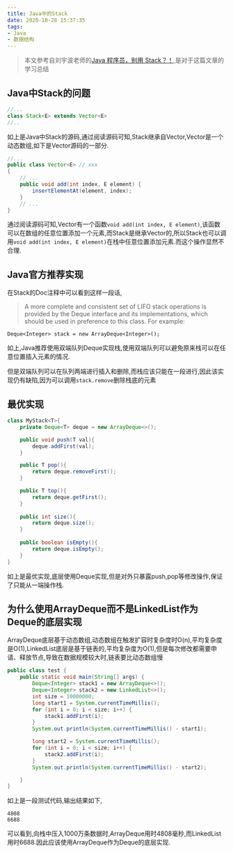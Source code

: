 ```yaml
---
title: Java中的Stack
date: 2020-10-28 15:37:35
tags:
- Java
- 数据结构
---
```


> 本文参考自刘宇波老师的[Java 程序员，别用 Stack？！](https://mp.weixin.qq.com/s?__biz=MzU4NTIxODYwMQ==&mid=2247485646&idx=1&sn=044c6359c49f65935333e6e6c6366f91),是对于这篇文章的学习总结

## Java中Stack的问题

```Java
//...
class Stack<E> extends Vector<E> 
//..
```
如上是Java中Stack的源码,通过阅读源码可知,Stack继承自Vector,Vector是一个动态数组,如下是Vector源码的一部分.

```Java
//...
public class Vector<E> // xxx
{
    // ...
    public void add(int index, E element) {
        insertElementAt(element, index);
    }
    // ...
}
```

通过阅读源码可知,Vector有一个函数`void add(int index, E element)`,该函数可以在数组的任意位置添加一个元素,而Stack是继承Vector的,所以Stack也可以调用`void add(int index, E element)`在栈中任意位置添加元素.而这个操作显然不合理.

## Java官方推荐实现

在Stack的Doc注释中可以看到这样一段话,
> A more complete and consistent set of LIFO stack operations is provided by the Deque interface and its implementations, which should be used in preference to this class. For example:

`Deque<Integer> stack = new ArrayDeque<Integer>();`

如上,Java推荐使用双端队列Deque实现栈,使用双端队列可以避免原来栈可以在任意位置插入元素的情况.

但是双端队列可以在队列两端进行插入和删除,而栈应该只能在一段进行,因此该实现仍有缺陷,因为可以调用`stack.remove`删除栈底的元素

## 最优实现

```Java
class MyStack<T>{
    private Deque<T> deque = new ArrayDeque<>();

    public void push(T val){
        deque.addFirst(val);
    }

    public T pop(){
        return deque.removeFirst();
    }

    public T top(){
        return deque.getFirst();
    }
    
    public int size(){
        return deque.size();
    }
    
    public boolean isEmpty(){
        return deque.isEmpty();
    }
}
```

如上是最优实现,底层使用Deque实现,但是对外只暴露push,pop等修改操作,保证了只能从一端操作栈.

## 为什么使用ArrayDeque而不是LinkedList作为Deque的底层实现

ArrayDeque底层基于动态数组,动态数组在触发扩容时复杂度时O(n),平均复杂度是O(1),LinkedList底层是基于链表的,平均复杂度为O(1),但是每次修改都需要申请、释放节点,导致在数据规模较大时,链表要比动态数组慢

```java
public class test {
    public static void main(String[] args) {
        Deque<Integer> stack1 = new ArrayDeque<>();
        Deque<Integer> stack2 = new LinkedList<>();
        int size = 10000000;
        long start1 = System.currentTimeMillis();
        for (int i = 0; i < size; i++) {
            stack1.addFirst(i);
        }
        System.out.println(System.currentTimeMillis() - start1);

        long start2 = System.currentTimeMillis();
        for (int i = 0; i < size; i++) {
            stack2.addFirst(i);
        }
        System.out.println(System.currentTimeMillis() - start2);

    }
}
```

如上是一段测试代码,输出结果如下,

```
4808
6688
```

可以看到,向栈中压入1000万条数据时,ArrayDeque用时4808毫秒,而LinkedList用时6688.因此应该使用ArrayDeque作为Deque的底层实现.
